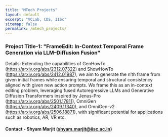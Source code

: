 ```yaml
---
title: "MTech Projects"
layout: default
excerpt: "VCLab, CDS, IISc"
sitemap: false
permalink: /mtech_projects/
---
```



### Project Title-1: "FrameEdit: In-Context Temporal Frame Generation via LLM–Diffusion Fusion"
Details: Extending the capabilities of GenHowTo (https://arxiv.org/abs/2312.07322) and ShowHowTo (https://arxiv.org/abs/2412.01987), we aim to generate the n’th frame from given initial frames while ensuring temporal and structural consistency aligned with given new action prompts. We frame this as an in-context editing problem, leveraging fused Autoregressive LLMs and Generative Diffusion Transformers inspired by Jenus-Pro (https://arxiv.org/abs/2501.17811), OmniGen (https://arxiv.org/abs/2409.11340), and OmniGen-v2 (https://arxiv.org/abs/2506.18871), with significant potential for applications such as robotics, AR, VR etc.
#### Contact - Shyam Marjit (shyam.marjit@iisc.ac.in)
